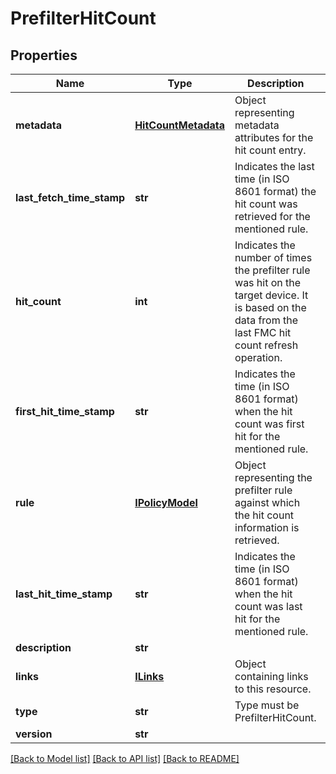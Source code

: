 # PrefilterHitCount

## Properties
Name | Type | Description | Notes
------------ | ------------- | ------------- | -------------
**metadata** | [**HitCountMetadata**](HitCountMetadata.md) | Object representing metadata attributes for the hit count entry. | [optional] 
**last_fetch_time_stamp** | **str** | Indicates the last time (in ISO 8601 format) the hit count was retrieved for the mentioned rule. | [optional] 
**hit_count** | **int** | Indicates the number of times the prefilter rule was hit on the target device. It is based on the data from the last FMC hit count refresh operation. | [optional] 
**first_hit_time_stamp** | **str** | Indicates the time (in ISO 8601 format) when the hit count was first hit for the mentioned rule. | [optional] 
**rule** | [**IPolicyModel**](IPolicyModel.md) | Object representing the prefilter rule against which the hit count information is retrieved. | [optional] 
**last_hit_time_stamp** | **str** | Indicates the time (in ISO 8601 format) when the hit count was last hit for the mentioned rule. | [optional] 
**description** | **str** |  | [optional] 
**links** | [**ILinks**](ILinks.md) | Object containing links to this resource. | [optional] 
**type** | **str** | Type must be PrefilterHitCount. | [optional] 
**version** | **str** |  | [optional] 

[[Back to Model list]](../README.md#documentation-for-models) [[Back to API list]](../README.md#documentation-for-api-endpoints) [[Back to README]](../README.md)



